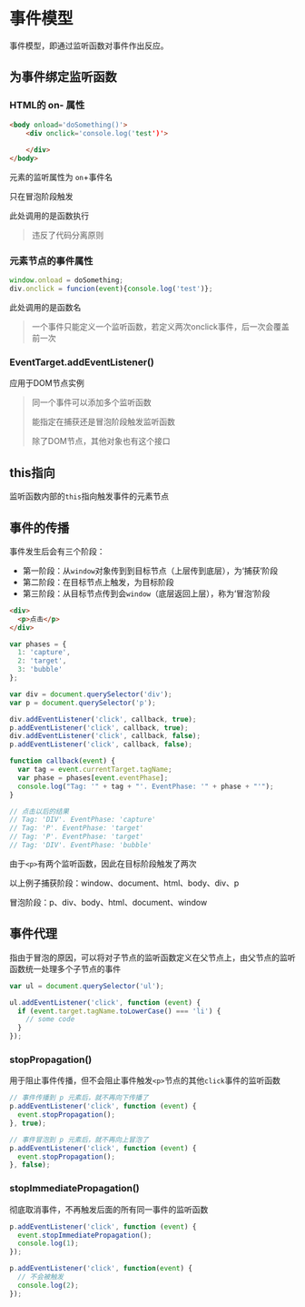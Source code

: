 # 事件模型

事件模型，即通过监听函数对事件作出反应。

## 为事件绑定监听函数

### HTML的 on- 属性

```html
<body onload='doSomething()'>
	<div onclick='console.log('test')'>
        
    </div>
</body>
```

元素的监听属性为 `on`+事件名

只在冒泡阶段触发

此处调用的是函数执行

> 违反了代码分离原则

### 元素节点的事件属性

```javascript
window.onload = doSomething;
div.onclick = funcion(event){console.log('test')};
```

此处调用的是函数名

> 一个事件只能定义一个监听函数，若定义两次onclick事件，后一次会覆盖前一次

### EventTarget.addEventListener()

应用于DOM节点实例

> 同一个事件可以添加多个监听函数
>
> 能指定在捕获还是冒泡阶段触发监听函数
>
> 除了DOM节点，其他对象也有这个接口

## this指向

监听函数内部的`this`指向触发事件的元素节点

## 事件的传播

事件发生后会有三个阶段：

+ 第一阶段：从`window`对象传到到目标节点（上层传到底层），为‘捕获’阶段
+ 第二阶段：在目标节点上触发，为目标阶段
+ 第三阶段：从目标节点传到会`window`（底层返回上层），称为‘冒泡’阶段

```html
<div>
  <p>点击</p>
</div>
```

```javascript
var phases = {
  1: 'capture',
  2: 'target',
  3: 'bubble'
};

var div = document.querySelector('div');
var p = document.querySelector('p');

div.addEventListener('click', callback, true);
p.addEventListener('click', callback, true);
div.addEventListener('click', callback, false);
p.addEventListener('click', callback, false);

function callback(event) {
  var tag = event.currentTarget.tagName;
  var phase = phases[event.eventPhase];
  console.log("Tag: '" + tag + "'. EventPhase: '" + phase + "'");
}

// 点击以后的结果
// Tag: 'DIV'. EventPhase: 'capture'
// Tag: 'P'. EventPhase: 'target'
// Tag: 'P'. EventPhase: 'target'
// Tag: 'DIV'. EventPhase: 'bubble'
```

由于`<p>`有两个监听函数，因此在目标阶段触发了两次

以上例子捕获阶段：window、document、html、body、div、p

冒泡阶段：p、div、body、html、document、window

## 事件代理

指由于冒泡的原因，可以将对子节点的监听函数定义在父节点上，由父节点的监听函数统一处理多个子节点的事件

```javascript
var ul = document.querySelector('ul');

ul.addEventListener('click', function (event) {
  if (event.target.tagName.toLowerCase() === 'li') {
    // some code
  }
});
```

### stopPropagation()

用于阻止事件传播，但不会阻止事件触发`<p>`节点的其他`click`事件的监听函数

```javascript
// 事件传播到 p 元素后，就不再向下传播了
p.addEventListener('click', function (event) {
  event.stopPropagation();
}, true);

// 事件冒泡到 p 元素后，就不再向上冒泡了
p.addEventListener('click', function (event) {
  event.stopPropagation();
}, false);
```

### stopImmediatePropagation()

彻底取消事件，不再触发后面的所有同一事件的监听函数

```javascript
p.addEventListener('click', function (event) {
  event.stopImmediatePropagation();
  console.log(1);
});

p.addEventListener('click', function(event) {
  // 不会被触发
  console.log(2);
});
```









































